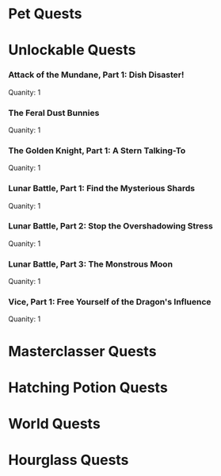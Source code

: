 # Pet Quests
# Unlockable Quests
### Attack of the Mundane, Part 1: Dish Disaster!

Quanity: 1

### The Feral Dust Bunnies

Quanity: 1

### The Golden Knight, Part 1: A Stern Talking-To

Quanity: 1

### Lunar Battle, Part 1: Find the Mysterious Shards

Quanity: 1

### Lunar Battle, Part 2: Stop the Overshadowing Stress

Quanity: 1

### Lunar Battle, Part 3: The Monstrous Moon

Quanity: 1

### Vice, Part 1: Free Yourself of the Dragon's Influence

Quanity: 1

# Masterclasser Quests
# Hatching Potion Quests
# World Quests
# Hourglass Quests
